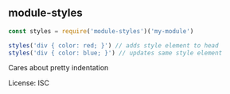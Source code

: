 module-styles
---

``` js
const styles = require('module-styles')('my-module')

styles('div { color: red; }') // adds style element to head
styles('div { color: blue; }') // updates same style element
```

Cares about pretty indentation

License: ISC
